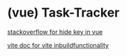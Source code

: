 # (vue) Task-Tracker
 <a href="https://stackoverflow.com/questions/71083110/vue-uncaught-referenceerror-process-is-not-defined"> stackoverflow for hide key in vue</a> 
 
 
  <a href="https://vitejs.dev/guide/env-and-mode.html"> vite doc for vite inbuildfunctionality</a> 
